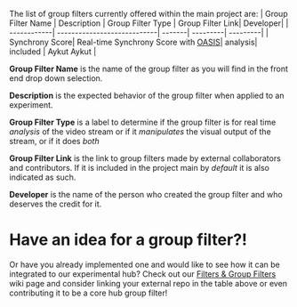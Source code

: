 The list of group filters currently offered within the main project are:
| Group Filter Name | Description | Group Filter Type | Group Filter Link| Developer|
| ------------| ----------------------------| -------| ---------| ---------|
| Synchrony Score| Real-time Synchrony Score with [OASIS](https://dl.acm.org/doi/10.1145/3544549.3585709)| analysis| included | Aykut Aykut |

**Group Filter Name** is the name of the group filter as you will find in the front end drop down selection.

**Description** is the expected behavior of the group filter when applied to an experiment.

**Group Filter Type** is a label to determine if the group filter is for real time _analysis_ of the video stream or if it _manipulates_ the visual output of the stream, or if it does _both_

**Group Filter Link** is the link to group filters made by external collaborators and contributors. If it is included in the project main by _default_ it is also indicated as such.

**Developer** is the name of the person who created the group filter and who deserves the credit for it.

# Have an idea for a group filter?!

Or have you already implemented one and would like to see how it can be integrated to our experimental hub? Check out our [Filters & Group Filters](https://github.com/TUMFARSynchrony/experimental-hub/wiki/Filters-&-Group-Filters) wiki page and consider linking your external repo in the table above or even contributing it to be a core hub group filter!